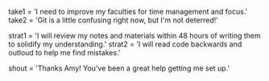 take1 = 'I need to improve my faculties for time management and focus.'
take2 = 'Git is a little confusing right now, but I'm not deterred!'

strat1 = 'I will review my notes and materials within 48 hours of writing them to solidify my understanding.'
strat2 = 'I will read code backwards and outloud to help me find mistakes.'

shout = 'Thanks Amy! You've been a great help getting me set up.'
